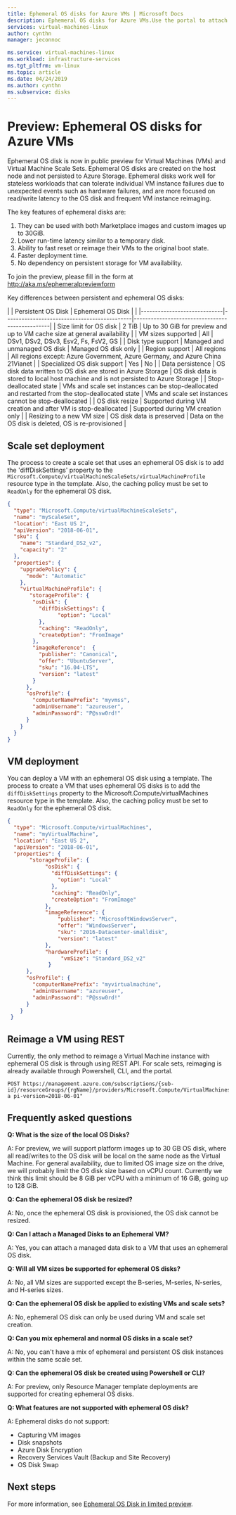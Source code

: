 ```yaml
---
title: Ephemeral OS disks for Azure VMs | Microsoft Docs
description: Ephemeral OS disks for Azure VMs.Use the portal to attach new or existing data disk to a Linux VM.
services: virtual-machines-linux
author: cynthn
manager: jeconnoc

ms.service: virtual-machines-linux
ms.workload: infrastructure-services
ms.tgt_pltfrm: vm-linux
ms.topic: article
ms.date: 04/24/2019
ms.author: cynthn
ms.subservice: disks
---
```

# Preview: Ephemeral OS disks for Azure VMs
 
Ephemeral OS disk is now in public preview for Virtual Machines  (VMs) and Virtual Machine Scale Sets. Ephemeral OS disks are created on the host node and not persisted to Azure Storage. Ephemeral disks work well for stateless workloads that can tolerate individual VM instance failures due to unexpected events such as hardware failures, and are more focused on read/write latency to the OS disk and frequent VM instance reimaging. 
 
The key features of ephemeral disks are: 
1.	They can be used with both Marketplace images and custom images up to 30GiB.
2.	Lower run-time latency similar to a temporary disk. 
3.	Ability to fast reset or reimage their VMs to the original boot state.  
4.	Faster deployment time.
5.	No dependency on persistent storage for VM availability. 
 
To join the preview, please fill in the form at http://aka.ms/ephemeralpreviewform  
 
Key differences between persistent and ephemeral OS disks:

|                             | Persistent OS Disk                          | Ephemeral OS Disk                              |    |
|-----------------------------|---------------------------------------------|------------------------------------------------|
| Size limit for OS disk      | 2 TiB                                                                                        | Up to 30 GiB for preview and up to VM cache size at general availability               |
| VM sizes supported          | All                                                                                          | DSv1, DSv2, DSv3, Esv2, Fs, FsV2, GS                                               |
| Disk type support           | Managed and unmanaged OS disk                                                                | Managed OS disk only                                                               |
| Region support              | All regions                                                                                  | All regions except: Azure Government, Azure Germany, and Azure China 21Vianet                                             |
| Specialized OS disk support | Yes                                                                                          | No                                                                                 |
| Data persistence            | OS disk data written to OS disk are stored in Azure Storage                                  | OS disk data is stored to local host machine and is not persisted to Azure Storage |
| Stop-deallocated state      | VMs and scale set instances can be stop-deallocated and restarted from the stop-deallocated state | VMs and scale set instances cannot be stop-deallocated                                  |
| OS disk resize              | Supported during VM creation and after VM is stop-deallocated                                | Supported during VM creation only                                                  |
| Resizing to a new VM size   | OS disk data is preserved                                                                    | Data on the OS disk is deleted, OS is re-provisioned                                      |



## Scale set deployment  
The process to create a scale set that uses an ephemeral OS disk is to add the 'diffDiskSettings' property to the 
`Microsoft.Compute/virtualMachineScaleSets/virtualMachineProfile` resource type in the template. Also, the caching policy must be set to `ReadOnly` for the ephemeral OS disk. 


```json
{ 
  "type": "Microsoft.Compute/virtualMachineScaleSets", 
  "name": "myScaleSet", 
  "location": "East US 2", 
  "apiVersion": "2018-06-01", 
  "sku": { 
    "name": "Standard_DS2_v2", 
    "capacity": "2" 
  }, 
  "properties": { 
    "upgradePolicy": { 
      "mode": "Automatic" 
    }, 
    "virtualMachineProfile": { 
       "storageProfile": { 
        "osDisk": { 
          "diffDiskSettings": { 
	           	"option": "Local" 
          }, 
          "caching": "ReadOnly", 
          "createOption": "FromImage" 
        }, 
        "imageReference":  { 
          "publisher": "Canonical", 
          "offer": "UbuntuServer", 
          "sku": "16.04-LTS", 
          "version": "latest" 
        } 
      }, 
      "osProfile": { 
        "computerNamePrefix": "myvmss", 
        "adminUsername": "azureuser", 
        "adminPassword": "P@ssw0rd!" 
      } 
    } 
  } 
}  
```

## VM deployment 
You can deploy a VM with an ephemeral OS disk using a template. The process to create a VM that uses ephemeral OS disks is to add the `diffDiskSettings` property to the Microsoft.Compute/virtualMachines resource type in the template. Also, the caching policy must be set to `ReadOnly` for the ephemeral OS disk. 

```json
{ 
  "type": "Microsoft.Compute/virtualMachines", 
  "name": "myVirtualMachine", 
  "location": "East US 2", 
  "apiVersion": "2018-06-01", 
  "properties": { 
       "storageProfile": { 
            "osDisk": { 
              "diffDiskSettings": { 
               	"option": "Local" 
              }, 
              "caching": "ReadOnly", 
              "createOption": "FromImage" 
            }, 
            "imageReference": { 
                "publisher": "MicrosoftWindowsServer", 
                "offer": "WindowsServer", 
                "sku": "2016-Datacenter-smalldisk", 
                "version": "latest" 
            }, 
            "hardwareProfile": { 
                 "vmSize": "Standard_DS2_v2" 
             } 
      }, 
      "osProfile": { 
        "computerNamePrefix": "myvirtualmachine", 
        "adminUsername": "azureuser", 
        "adminPassword": "P@ssw0rd!" 
      } 
    } 
 } 
```


## Reimage a VM using REST
Currently, the only method to reimage a Virtual Machine instance with ephemeral OS disk is through using REST API. For scale sets, reimaging is already available through Powershell, CLI, and the portal.

```
POST https://management.azure.com/subscriptions/{sub-
id}/resourceGroups/{rgName}/providers/Microsoft.Compute/VirtualMachines/{vmName}/reimage?a pi-version=2018-06-01" 
```
 
## Frequently asked questions

**Q: What is the size of the local OS Disks?**

A: For preview, we will support platform images up to 30 GB OS disk, where all read/writes to the OS disk will be local on the same node as the Virtual Machine. For general availability, due to limited OS image size on the drive, we will probably limit the OS disk size based on vCPU count. Currently we think this limit should be 8 GiB per vCPU with a minimum of 16 GiB, going up to 128 GiB. 

**Q: Can the ephemeral OS disk be resized?**

A: No, once the ephemeral OS disk is provisioned, the OS disk cannot be resized. 

**Q: Can I attach a Managed Disks to an Ephemeral VM?**

A: Yes, you can attach a managed data disk to a VM that uses an ephemeral OS disk. 

**Q: Will all VM sizes be supported for ephemeral OS disks?**

A: No, all VM sizes are supported except the B-series, M-series, N-series, and H-series sizes.  
 
**Q: Can the ephemeral OS disk be applied to existing VMs and scale sets?**

A: No, ephemeral OS disk can only be used during VM and scale set creation. 

**Q: Can you mix ephemeral and normal OS disks in a scale set?**

A: No, you can't have a mix of ephemeral and persistent OS disk instances within the same scale set. 

**Q: Can the ephemeral OS disk be created using Powershell or CLI?**

A: For preview, only Resource Manager template deployments are supported for creating ephemeral OS disks.

**Q: What features are not supported with ephemeral OS disk?**

A: Ephemeral disks do not support:
-	Capturing VM images
-	Disk snapshots 
-	Azure Disk Encryption 
-	Recovery Services Vault (Backup and Site Recovery) 
-	OS Disk Swap 
 
## Next steps

For more information, see [Ephemeral OS Disk in limited preview](https://azure.microsoft.com/en-us/blog/ephemeral-os-disk-limited-public-preview/).


